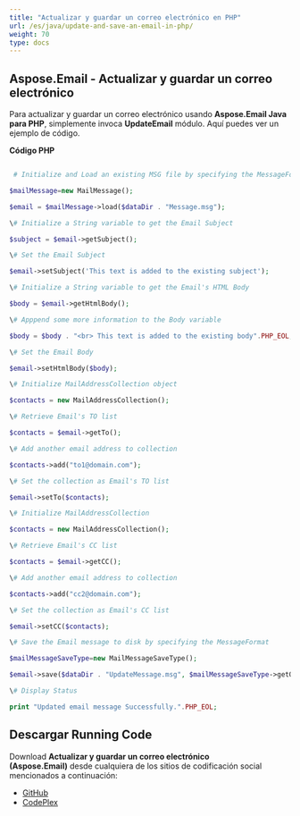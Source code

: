 ```yaml
---
title: "Actualizar y guardar un correo electrónico en PHP"
url: /es/java/update-and-save-an-email-in-php/
weight: 70
type: docs
---
```


## **Aspose.Email - Actualizar y guardar un correo electrónico**
Para actualizar y guardar un correo electrónico usando **Aspose.Email Java para PHP**, simplemente invoca **UpdateEmail** módulo. Aquí puedes ver un ejemplo de código.

**Código PHP**

``` php

 # Initialize and Load an existing MSG file by specifying the MessageFormat

$mailMessage=new MailMessage();

$email = $mailMessage->load($dataDir . "Message.msg");

\# Initialize a String variable to get the Email Subject

$subject = $email->getSubject();

\# Set the Email Subject

$email->setSubject('This text is added to the existing subject');

\# Initialize a String variable to get the Email's HTML Body

$body = $email->getHtmlBody();

\# Apppend some more information to the Body variable

$body = $body . "<br> This text is added to the existing body".PHP_EOL;

\# Set the Email Body

$email->setHtmlBody($body);

\# Initialize MailAddressCollection object

$contacts = new MailAddressCollection();

\# Retrieve Email's TO list

$contacts = $email->getTo();

\# Add another email address to collection

$contacts->add("to1@domain.com");

\# Set the collection as Email's TO list

$email->setTo($contacts);

\# Initialize MailAddressCollection

$contacts = new MailAddressCollection();

\# Retrieve Email's CC list

$contacts = $email->getCC();

\# Add another email address to collection

$contacts->add("cc2@domain.com");

\# Set the collection as Email's CC list

$email->setCC($contacts);

\# Save the Email message to disk by specifying the MessageFormat

$mailMessageSaveType=new MailMessageSaveType();

$email->save($dataDir . "UpdateMessage.msg", $mailMessageSaveType->getOutlookMessageFormat());

\# Display Status

print "Updated email message Successfully.".PHP_EOL;

```
## **Descargar Running Code**
Download **Actualizar y guardar un correo electrónico (Aspose.Email)** desde cualquiera de los sitios de codificación social mencionados a continuación:

- [GitHub](https://github.com/aspose-email/Aspose.Email-for-Java/blob/master/Plugins/Aspose_Email_Java_for_PHP/src/aspose/email/ProgrammingEmail/UpdateEmail.php)
- [CodePlex](https://archive.codeplex.com/?p=asposeemailjavaphp#src/aspose/email/ProgrammingEmail/UpdateEmail.php)
